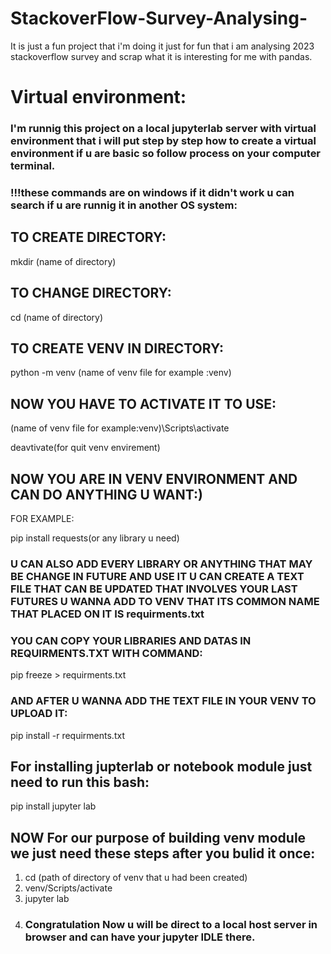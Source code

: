 # StackoverFlow-Survey-Analysing-
It is just a fun project that i'm doing it just for fun that i am analysing 2023 stackoverflow survey and scrap what it is interesting for me with pandas.
# Virtual environment:
### I'm runnig this project on a local jupyterlab server with virtual environment that i will put step by step how to create a virtual environment if u are basic so follow process on your computer terminal.
### !!!these commands are on windows if it didn't work u can search if u are runnig it in another OS system:
## TO CREATE DIRECTORY:

mkdir (name of directory)

## TO CHANGE DIRECTORY:

cd (name of directory)


## TO CREATE VENV IN DIRECTORY:


python -m venv (name of venv file for example :venv)



## NOW YOU HAVE TO ACTIVATE IT TO USE:


(name of venv file for example:venv)\Scripts\activate

deavtivate(for quit venv envirement)


## NOW YOU ARE IN VENV ENVIRONMENT AND CAN DO ANYTHING U WANT:)

FOR EXAMPLE:


pip install requests(or any library u need)


### U CAN ALSO ADD EVERY LIBRARY OR ANYTHING THAT MAY BE CHANGE IN FUTURE AND USE IT U CAN CREATE A TEXT FILE THAT CAN BE UPDATED THAT INVOLVES YOUR LAST FUTURES U WANNA ADD TO VENV THAT ITS COMMON NAME THAT PLACED ON IT IS requirments.txt


### YOU CAN COPY YOUR LIBRARIES AND DATAS IN REQUIRMENTS.TXT WITH COMMAND:


pip freeze > requirments.txt

### AND AFTER U WANNA ADD THE TEXT FILE IN YOUR VENV TO UPLOAD IT:


pip install -r requirments.txt 


## For installing jupterlab or notebook module just need to run this bash:
pip install jupyter lab

## NOW For our purpose of building venv module we just need these steps after you bulid it once:

1. cd (path of directory of venv that u had been created)
2. venv/Scripts/activate
3. jupyter lab
4. ### Congratulation Now u will be direct to a local host server in browser and can have your jupyter IDLE there.

